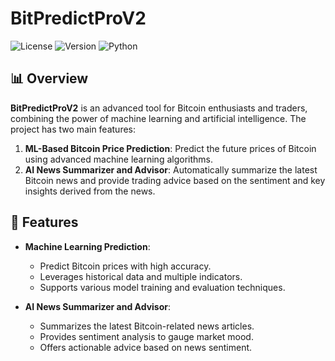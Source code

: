 # BitPredictProV2

![License](https://img.shields.io/github/license/yourusername/BitPredictProV2)
![Version](https://img.shields.io/badge/version-2.0-blue)
![Python](https://img.shields.io/badge/Python-3.8+-brightgreen)

## 📊 Overview

**BitPredictProV2** is an advanced tool for Bitcoin enthusiasts and traders, combining the power of machine learning and artificial intelligence. The project has two main features:

1. **ML-Based Bitcoin Price Prediction**: Predict the future prices of Bitcoin using advanced machine learning algorithms.
2. **AI News Summarizer and Advisor**: Automatically summarize the latest Bitcoin news and provide trading advice based on the sentiment and key insights derived from the news.

## 🚀 Features

- **Machine Learning Prediction**:
  - Predict Bitcoin prices with high accuracy.
  - Leverages historical data and multiple indicators.
  - Supports various model training and evaluation techniques.

- **AI News Summarizer and Advisor**:
  - Summarizes the latest Bitcoin-related news articles.
  - Provides sentiment analysis to gauge market mood.
  - Offers actionable advice based on news sentiment.

